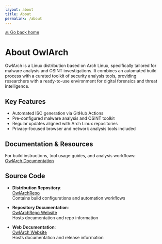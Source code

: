 ```yaml
---
layout: about
title: About
permalink: /about
---
```


[🔙 Go back home](/OwlArch/)

# About OwlArch

OwlArch is a Linux distribution based on Arch Linux, specifically tailored for malware analysis and OSINT investigations. It combines an automated build process with a curated toolkit of security analysis tools, providing researchers with a ready-to-use environment for digital forensics and threat intelligence.

## Key Features
- Automated ISO generation via GitHub Actions
- Pre-configured malware analysis and OSINT toolkit
- Regular updates aligned with Arch Linux repositories
- Privacy-focused browser and network analysis tools included

## Documentation & Resources
For build instructions, tool usage guides, and analysis workflows:  
[OwlArch Documentation](https://leku2020.github.io/OwlArch)

## Source Code
- **Distribution Repository**:  
  [OwlArchRepo](https://github.com/Leku2020/owlArchRepo)  
  Contains build configurations and automation workflows

- **Repository Documentation**:  
  [OwlArchRepo Website](https://leku2020.github.io/owlArchRepo)  
  Hosts documentation and repo information

- **Web Documentation**:  
  [OwlArch Website](https://leku2020.github.io/OwlArch)  
  Hosts documentation and release information